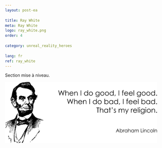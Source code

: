 ```yaml
---
layout: post-ea

title: Ray White
meta: Ray White
logo: ray_white.png
order: 4

category: unreal_reality_heroes

lang: fr
ref: ray_white
---
```


Section mise à niveau.

<a data-fancybox="gallery" href="/img/programming/Lincoln.png"><img src="/img/programming/Lincoln.png" alt=""></a>
